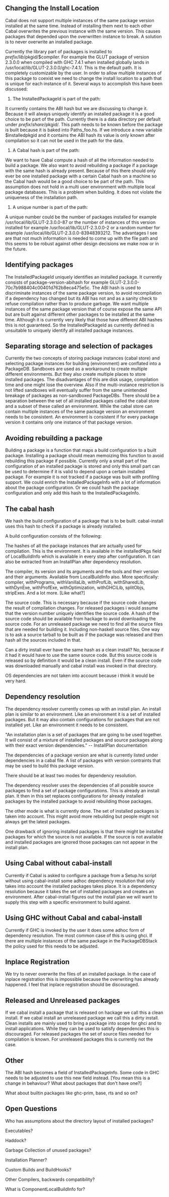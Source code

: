 ## Changing the Install Location



Cabal does not support multiple instances of the same package version installed at the same time. Instead of installing them next to each other Cabal overwrites the previous instance with the same version. This causes packages that depended upon the overwritten instance to break. A solution is to never overwrite an installed package.



Currently the library part of packages is installed to $prefix/lib/$pkgid/$compiler. For example the GLUT package of version 2.3.0.0 when compiled with GHC 7.4.1 when installed globally lands in /usr/local/lib/GLUT-2.3.0.0/ghc-7.4.1/. This is the default path. It is completely customizable by the user. In order to allow multiple instances of this package to coexist we need to change the install location to a path that is unique for each instance of it. Several ways to accomplish this have been discussed:


1. The InstalledPackageId is part of the path:


It currently contains the ABI hash but we are discussing to change it. Because it will always uniquely identify an installed package it is a good choice to be part of the path. Currently there is a data directory per default under $prefix/share/$pkgid/. This path needs to be known before the package is built because it is baked into Paths\_foo.hs. If we introduce a new variable $installedpkgid and it contains the ABI hash its value is only known after compilation so it can not be used in the path for the data.


1. A Cabal hash is part of the path:


We want to have Cabal compute a hash of all the information needed to build a package. We also want to avoid rebuilding a package if a package with the same hash is already present. Because of this there should only ever be one installed package with a certain Cabal hash on a machine so the Cabal hash would be a good choice to be part of the path. This assumption does not hold in a multi user environment with multiple local package databases. This is a problem when building. It does not violate the uniqueness of the installation path.


1. A unique number is part of the path:


A unique number could be the number of packages installed for example /usr/local/lib/GLUT-2.3.0.0-87 or the number of instances of this version installed for example /usr/local/lib/GLUT-2.3.0.0-2 or a random number for example /usr/local/lib/GLUT-2.3.0.0-83948393212. The advantages I see are that not much information is needed to come up with the file path and this seems to be robust against other design decisions we make now or in the future.


## Identifying packages



The InstalledPackageId uniquely identifies an installed package. It currently consists of package-version-abihash for example GLUT-2.3.0.0-70c7b988404c00401d762b8eca475e5c. The ABI hash is used to discriminate instances of the same package version, to avoid recompilation if a dependency has changed but its ABI has not and as a sanity check to refuse compilation rather than to produce garbage.
We want multiple instances of the same package version that of course expose the same API but are built against different other packages to be installed at the same time. Although it is currently very likely that those have different ABI hashes this is not guaranteed. So the InstalledPackageId as currently defined is unsuitable to uniquely identify all installed package instances.


## Separating storage and selection of packages



Currently the two concepts of storing package instances (cabal store) and selecting package instances for building (environment) are conflated into a PackageDB. Sandboxes are used as a workaround to create multiple different environments. But they also create multiple places to store installed packages. The disadvantages of this are disk usage, compilation time and one might lose the overview. Also if the multi-instance restriction is not lifted sandboxes will eventually suffer from the same unintended breakage of packages as non-sandboxed PackageDBs.
There should be a separation between the set of all installed packages called the cabal store and a subset of these called an environment. While the cabal store can contain multiple instances of the same package version an environment needs to be consistent. An environment is consistent if for every package version it contains only one instance of that package version.


## Avoiding rebuilding a package



Building a package is a function that maps a build configuration to a built package. Installing a package should mean memoizing this function to avoid rebuilding this package if possible. Currently only a small part of the configuration of an installed package is stored and only this small part can be used to determine if it is valid to depend upon a certain installed package. For example it is not tracked if a package was built with profiling support. We could enrich the InstalledPackageInfo with a lot of information about the package configuration. Or we could hash the package configuration and only add this hash to the InstalledPackageInfo.


## The cabal hash



We hash the build configuration of a package that is to be built. cabal-install uses this hash to check if a package is already installed.



A build configuration consists of the following:



The hashes of all the package instances that are actually used for compilation. This is the environment. It is available in the installedPkgs field of LocalBuildInfo which is available in every step after configuration. It can also be extracted from an InstallPlan after dependency resolution.



The compiler, its version and its arguments and the tools and their version and their arguments. Available from LocalBuildInfo also. More specifically: compiler, withPrograms, withVanillaLib, withProfLib, withSharedLib, withDynExe, withProfExe, withOptimization, withGHCiLib, splitObjs, stripExes. And a lot more. \[Like what?\]



The source code. This is necessary because if the source code changes the result of compilation changes. For released packages i would assume that the version number uniquely identifies the source code. A hash of the source code should be available from hackage to avoid downloading the source code. For an unreleased package we need to find all the source files that are needed for building it. Including non-haskell source files. One way is to ask a source tarball to be built as if the package was released and then hash all the sources included in that.



Can a dirty install ever have the same hash as a clean install? No, because if it had it would have to use the same source code. But this source code is released so by definition it would be a clean install. Even if the source code was downloaded manually and cabal install was invoked in that directory.



OS dependencies are not taken into account because i think it would be very hard.


## Dependency resolution



The dependency resolver currently comes up with an install plan. An install plan is similar to an environment. Like an environment it is a set of installed packages. But it may also contain configurations for packages that are not installed yet. Like an environment it needs to be consistent.



"An installation plan is a set of packages that are going to be used together. It will consist of a mixture of installed packages and source packages along with their exact version dependencies." -- InstallPlan documentation



The dependencies of a package version are what is currently listed under dependencies in a cabal file. A list of packages with version contraints that may be used to build this package version.



There should be at least two modes for dependency resolution.



The dependency resolver uses the dependencies of all possible source packages to find a set of package configurations. This is already an install plan. It then in this set replaces configurations for already installed packages by the installed package to avoid rebuilding those packages.



The other mode is what is currently done. The set of installed packages is taken into account. This might avoid more rebuilding but people might not always get the latest packages.



One drawback of ignoring installed packages is that there might be installed packages for which the source is not available. If the source is not available and installed packages are ignored those packages can not appear in the install plan.


## Using Cabal without cabal-install



Currently if Cabal is asked to configure a package from a Setup.hs script without using cabal-install some adhoc dependency resolution that only takes into account the installed packages takes place. It is a dependency resolution because it takes the set of installed packages and creates an environment. After cabal-install figures out the install plan we will want to supply this step with a specific environment to build against.


## Using GHC without Cabal and cabal-install



Currently if GHC is invoked by the user it does some adhoc form of dependency resolution. The most common case of this is using ghci. If there are multiple instances of the same package in the PackageDBStack the policy used for this needs to be adjusted.


## Inplace Registration



We try to never overwrite the files of an installed package. In the case of inplace registration this is impossible because the overwriting has already happened. I feel that inplace registration should be discouraged.


## Released and Unreleased packages



If we cabal install a package that is released on hackage we call this a clean install. If we cabal install an unreleased package we call this a dirty install. Clean installs are mainly used to bring a package into scope for ghci and to install applications. While they can be used to satisfy dependencies this is discouraged. For released packages the set of source files needed for compilation is known. For unreleased packages this is currently not the case.


## Other



The ABI hash becomes a field of InstalledPackageInfo. Some code in GHC needs to be adjusted to use this new field instead. \[You mean this is a change in behaviour? What about packages that don't have one?\]



What about builtin packages like ghc-prim, base, rts and so on?


## Open Questions



Who has assumptions about the directory layout of installed packages?



Executables?



Haddock?



Garbage Collection of unused packages?



Installation Planner?



Custom Builds and BuildHooks?



Other Compilers, backwards compatibility?



What is ComponentLocalBuildInfo for?


